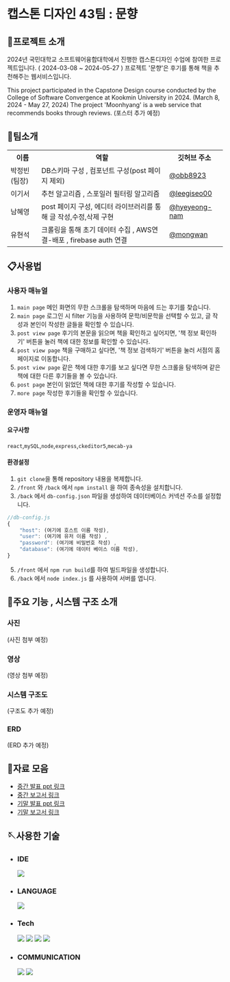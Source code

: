 # 캡스톤 디자인 43팀 : 문향
## 👋프로젝트 소개
2024년 국민대학교 소프트웨어융합대학에서 진행한 캡스톤디자인 수업에 참여한 프로젝트입니다. ( 2024-03-08 ~ 2024-05-27 )
프로젝트 '문향'은 후기를 통해 책을 추천해주는 웹서비스입니다.

This project participated in the Capstone Design course conducted by the College of Software Convergence at Kookmin University in 2024. (March 8, 2024 - May 27, 2024)
The project 'Moonhyang' is a web service that recommends books through reviews.
(포스터 추가 예정)
## 👯팀소개
<table>
  <tr>
    <th>이름</th>
    <th>역할</th>
    <th>깃허브 주소</th>
  </tr>
  <tr>
    <td>박정빈(팀장)</td>
    <td>DB스키마 구성 , 컴포넌트 구성(post 페이지 제외)</td>
    <td><a href="https://github.com/obb8923">@obb8923</a></td>
  </tr>
  <tr>
    <td>이기서</td>
    <td>추천 알고리즘 , 스포일러 필터링 알고리즘</td>
    <td><a href="https://github.com/leegiseo00">@leegiseo00</a></td>
  </tr>
  <tr>
    <td>남혜영</td>
    <td>post 페이지 구성, 에디터 라이브러리를 통해 글 작성,수정,삭제 구현</td>
    <td><a href="https://github.com/hyeyeong-nam">@hyeyeong-nam</a></td>
  </tr>
  <tr>
    <td>유현석</td>
    <td>크롤링을 통해 초기 데이터 수집 , AWS연결-배포 , firebase auth 연결 </td>
    <td><a href="https://github.com/mongwan">@mongwan</a></td>
  </tr>
</table>

## 📋사용법 
### 사용자 매뉴얼
1. `main page` 메인 화면의 무한 스크롤을 탐색하며 마음에 드는 후기를 찾습니다.
2. `main page` 로그인 시 filter 기능을 사용하여 문학/비문학을 선택할 수 있고, 글 작성과 본인이 작성한 글들을 확인할 수 있습니다.
3. `post view page` 후기의 본문을 읽으며 책을 확인하고 싶어지면, '책 정보 확인하기' 버튼을 눌러 책에 대한 정보를 확인할 수 있습니다.
4. `post view page` 책을 구매하고 싶다면, '책 정보 검색하기' 버튼을 눌러 서점의 홈페이지로 이동합니다.
5. `post view page` 같은 책에 대한 후기를 보고 싶다면 무한 스크롤을 탐색하며 같은 책에 대한 다른 후기들을 볼 수 있습니다.
6. `post page` 본인이 읽었던 책에 대한 후기를 작성할 수 있습니다. 
7. `more page` 작성한 후기들을 확인할 수 있습니다.
### 운영자 매뉴얼
#### 요구사항
`react`,`mySQL`,`node`,`express`,`ckeditor5`,`mecab-ya`
####  환경설정
  1. `git clone`을 통해 repository 내용을 복제합니다.
  2. `/front` 와 `/back`  에서 `npm install` 을 하여 종속성을 설치합니다.
  3. `/back` 에서 `db-config.json` 파일을 생성하여 데이터베이스 커넥션 주소를 설정합니다.
```js
//db-config.js
{
    "host": (여기에 호스트 이름 작성),
    "user": (여기에 유저 이름 작성) ,
    "password": (여기에 비밀번호 작성) ,
    "database": (여기에 데이터 베이스 이름 작성),
}
``` 
  5. `/front` 에서 `npm run build`를 하여 빌드파일을 생성합니다.
  6. `/back` 에서 `node index.js` 를 사용하여 서버를 엽니다.

## 📢주요 기능 , 시스템 구조 소개
### 사진
(사진 첨부 예정)
### 영상
(영상 첨부 예정)
### 시스템 구조도
(구조도 추가 예정)
### ERD
(ERD 추가 예정)
## 📂자료 모음
+ [중간 발표 ppt 링크](https://docs.google.com/presentation/d/1ic5l_8z1M0HQEwmwFP-ypbiUW4xSqV5K/edit?usp=sharing&ouid=105885965673341678510&rtpof=true&sd=true)
+ [중간 보고서 링크](https://drive.google.com/file/d/1l0D16GhmAhauXRc-k0WA7jpPQSjQLIb-/view?usp=sharing)
+ [기말 발표 ppt 링크]()
+ [기말 보고서 링크]()

## 🪡사용한 기술

* ### IDE
  <img src="https://img.shields.io/badge/vscode-007ACC?style=for-the-badge&logo=visualstudiocode&logoColor=white">

* ### LANGUAGE
    <img src="https://img.shields.io/badge/javascript-F7DF1E?style=for-the-badge&logo=javascript&logoColor=white">

* ### Tech
  <img src="https://img.shields.io/badge/react-61DAFB?style=for-the-badge&logo=react&logoColor=white">
    <img src="https://img.shields.io/badge/node.js-339933?style=for-the-badge&logo=node.js&logoColor=white">
    <img src="https://img.shields.io/badge/express-000000?style=for-the-badge&logo=express&logoColor=white">
  <img src="https://img.shields.io/badge/mySQL-4479A1?style=for-the-badge&logo=mySQL&logoColor=white">
* ### COMMUNICATION
  <img src="https://img.shields.io/badge/github-181717?style=for-the-badge&logo=github&logoColor=white">
  <img src="https://img.shields.io/badge/git-F05032?style=for-the-badge&logo=git&logoColor=white">
